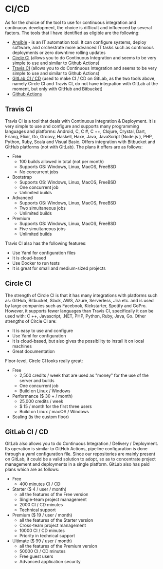 # CI/CD

As for the choice of the tool to use for continuous integration and continuous development, the choice is difficult and influenced by several factors. The tools that I have identified as eligible are the following:

- [Ansible](https://www.ansible.com/) - is an IT automation tool. It can configure systems, deploy software, and orchestrate more advanced IT tasks such as continuous deployments or zero downtime rolling updates
- [Circle CI](https://circleci.com/) (allows you to do Continuous Integration and seems to be very simple to use and similar to Github Actions)
- [Travis CI](https://travis-ci.org/) (allows you to do Continuous Integration and seems to be very simple to use and similar to Github Actions)
- [GitLab CI / CD](https://docs.gitlab.com/ee/ci/) (used to make CI / CD on GitLab, as the two tools above, namely Circle CI and Travis CI, do not have integration with GitLab at the moment, but only with GitHub and Bitbucket)
- [Github Actions](https://docs.github.com/en/actions/get-started/)

## Travis CI
Travis CI is a tool that deals with Continuous Integration & Deployment. It is very simple to use and configure and supports many programming languages ​​and platforms: Android, C, C #, C ++, Clojure, Crystal, Dart, Erlang, Elixir, Go, Groovy, Haskell, Haxe, Java, JavaScript (Node.js ), PHP, Python, Ruby, Scala and Visual Basic. Offers integration with Bitbucket and GitHub platforms (not with GitLab). The plans it offers are as follows:

- Free
    - 100 builds allowed in total (not per month)
    - Supports OS: Windows, Linux, MacOS, FreeBSD
    - No concurrent jobs
- Bootstrap
    - Supports OS: Windows, Linux, MacOS, FreeBSD
    - One concurrent job
    - Unlimited builds
- Advanced
    - Supports OS: Windows, Linux, MacOS, FreeBSD
    - Two simultaneous jobs
    - Unlimited builds
- Premium
    - Supports OS: Windows, Linux, MacOS, FreeBSD
    - Five simultaneous jobs
    - Unlimited builds

Travis CI also has the following features:

- Use Yaml for configuration files
- It is cloud-based
- Use Docker to run tests
- It is great for small and medium-sized projects

## Circle CI
The strength of Circle CI is that it has many integrations with platforms such as: GitHub, Bitbucket, Slack, AWS, Azure, Serverless, Jira etc. and is used by large companies such as Facebook, Kickstarter, Spotify and GoPro. However, it supports fewer languages ​​than Travis CI, specifically it can be used with: C ++, Javascript, .NET, PHP, Python, Ruby, Java, Go. Other strengths of Circle CI are:

- It is easy to use and configure
- Use Yaml for configuration
- It is cloud-based, but also gives the possibility to install it on local machines
- Great documentation

Floor-level, Circle CI looks really great:

- Free
    - 2,500 credits / week that are used as "money" for the use of the server and builds
    - One concurrent job
    - Build on Linux / Windows
- Performance ($ 30 + / month)
    - 25,000 credits / week
    - $ 15 / month for the first three users
    - Build on Linux / macOS / Windows
- Scaling (is the custom floor)

## GitLab CI / CD
GitLab also allows you to do Continuous Integration / Delivery / Deployment. Its operation is similar to GitHub Actions, pipeline configuration is done through a yaml configuration file. Since our repositories are mainly present on GitLab, it could be a valid solution to adopt, so as to concentrate project management and deployments in a single platform.
GitLab also has paid plans which are as follows:

- Free
    - 400 minutes CI / CD
- Starter ($ 4 / user / month)
    - all the features of the Free version
    - Single-team project management
    - 2000 CI / CD minutes
    - Technical support
- Premium ($ 19 / user / month)
    - all the features of the Starter version
    - Cross-team project management
    - 10000 CI / CD minutes
    - Priority in technical support
- Ultimate ($ 99 / user / month)
    - all the features of the Premium version
    - 50000 CI / CD minutes
    - Free guest users
    - Advanced application security